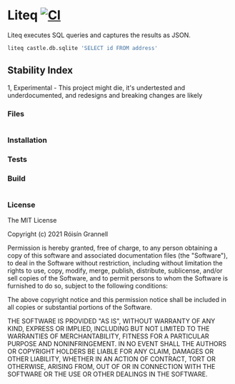 
# Liteq [![CI](https://github.com/rgrannell1/liteq/actions/workflows/ci.yaml/badge.svg)](https://github.com/rgrannell1/liteq/actions/workflows/ci.yaml)

Liteq executes SQL queries and captures the results as JSON.

```sh
liteq castle.db.sqlite 'SELECT id FROM address'
```

## Stability Index

1, Experimental - This project might die, it's undertested and underdocumented, and redesigns and breaking changes are likely

### Files

```

```

### Installation

### Tests

### Build

```js

```

### License

The MIT License

Copyright (c) 2021 Róisín Grannell

Permission is hereby granted, free of charge, to any person obtaining a copy of this software and associated documentation files (the "Software"), to deal in the Software without restriction, including without limitation the rights to use, copy, modify, merge, publish, distribute, sublicense, and/or sell copies of the Software, and to permit persons to whom the Software is furnished to do so, subject to the following conditions:

The above copyright notice and this permission notice shall be included in all copies or substantial portions of the Software.

THE SOFTWARE IS PROVIDED "AS IS", WITHOUT WARRANTY OF ANY KIND, EXPRESS OR IMPLIED, INCLUDING BUT NOT LIMITED TO THE WARRANTIES OF MERCHANTABILITY, FITNESS FOR A PARTICULAR PURPOSE AND NONINFRINGEMENT. IN NO EVENT SHALL THE AUTHORS OR COPYRIGHT HOLDERS BE LIABLE FOR ANY CLAIM, DAMAGES OR OTHER LIABILITY, WHETHER IN AN ACTION OF CONTRACT, TORT OR OTHERWISE, ARISING FROM, OUT OF OR IN CONNECTION WITH THE SOFTWARE OR THE USE OR OTHER DEALINGS IN THE SOFTWARE.
